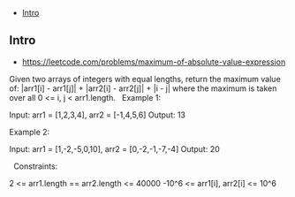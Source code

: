 - [Intro](#intro)

## Intro

- https://leetcode.com/problems/maximum-of-absolute-value-expression

Given two arrays of integers with equal lengths, return the maximum value of:
|arr1[i] - arr1[j]| + |arr2[i] - arr2[j]| + |i - j|
where the maximum is taken over all 0 <= i, j < arr1.length.
 
Example 1:

Input: arr1 = [1,2,3,4], arr2 = [-1,4,5,6]
Output: 13

Example 2:

Input: arr1 = [1,-2,-5,0,10], arr2 = [0,-2,-1,-7,-4]
Output: 20

 
Constraints:

2 <= arr1.length == arr2.length <= 40000
-10^6 <= arr1[i], arr2[i] <= 10^6

